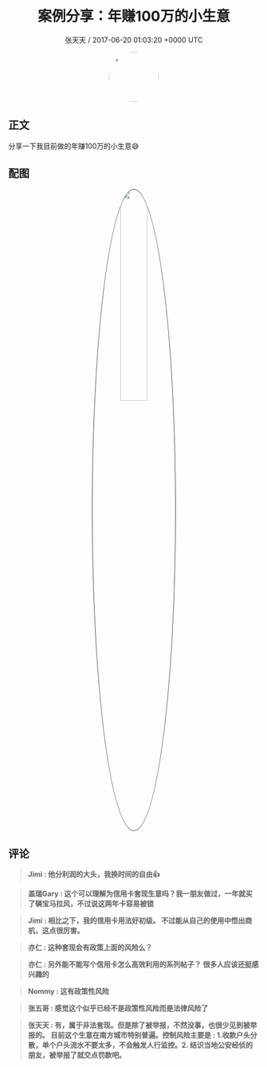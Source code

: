<h1 align="center">案例分享：年赚100万的小生意</h1>
<p align="center">
    <a>张天天 / 2017-06-20 01:03:20 &#43;0000 UTC</a>
</p>

<div align="center">
    <img src="https://images.zsxq.com/FugAFjZ7lhgZEEz611sVu_k9H7MB?e=1590940799&amp;token=kIxbL07-8jAj8w1n4s9zv64FuZZNEATmlU_Vm6zD:zx2C6FX_u-pv2bkX6kqTebH1Qyg=" width="100" height="100" style="border:1px solid;border-radius:50%; color:#ffffff"/>
</div>

## 正文

<div>
分享一下我目前做的年赚100万的小生意😅
</div>

## 配图
<div class="image" align="center">

<img src="https://images.zsxq.com/lqVDrQqNWfXP27YslLHaU4eNnnqv?imageMogr2/auto-orient/thumbnail/800x/format/jpg/blur/1x0/quality/75&amp;e=1590940799&amp;token=kIxbL07-8jAj8w1n4s9zv64FuZZNEATmlU_Vm6zD:TF3ZZa8ScpzYFqVxjWmymrFEfGU=" width="33%" height="33%" style="border:1px solid;border-radius:50%; color:#3c3f41"/>

</div>

## 评论

<div align="left">
<div>

<blockquote >
<span> <strong>Jimi : 他分利润的大头，我换时间的自由👍 </strong></span>
</blockquote>

<blockquote >
<span> <strong>盖瑞Gary : 这个可以理解为信用卡套现生意吗？我一朋友做过，一年就买了辆宝马拉风，不过说这两年卡容易被锁 </strong></span>
</blockquote>

<blockquote >
<span> <strong>Jimi : 相比之下，我的信用卡用法好初级。
不过能从自己的使用中悟出商机，这点很厉害。 </strong></span>
</blockquote>

<blockquote >
<span> <strong>亦仁 : 这种套现会有政策上面的风险么？ </strong></span>
</blockquote>

<blockquote >
<span> <strong>亦仁 : 另外能不能写个信用卡怎么高效利用的系列帖子？ 很多人应该还挺感兴趣的 </strong></span>
</blockquote>

<blockquote >
<span> <strong>Nommy : 这有政策性风险 </strong></span>
</blockquote>

<blockquote >
<span> <strong>张五哥 : 感觉这个似乎已经不是政策性风险而是法律风险了 </strong></span>
</blockquote>

<blockquote >
<span> <strong>张天天 : 有，属于非法套现。但是除了被举报，不然没事，也很少见到被举报的。 目前这个生意在南方城市特别普遍。控制风险主要是 : 1.收款户头分散，单个户头流水不要太多，不会触发人行监控。2. 结识当地公安经侦的朋友，被举报了就交点罚款吧。 </strong></span>
</blockquote>

</div>
</div>